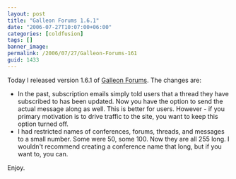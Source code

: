 ```yaml
---
layout: post
title: "Galleon Forums 1.6.1"
date: "2006-07-27T10:07:00+06:00"
categories: [coldfusion]
tags: []
banner_image: 
permalink: /2006/07/27/Galleon-Forums-161
guid: 1433
---
```


Today I released version 1.6.1 of <a href="http://ray.camdenfamily.com/projects/galleon">Galleon Forums</a>. The changes are:

<ul>
<li>In the past, subscription emails simply told users that a thread they have subscribed to has been updated. Now you have the option to send the actual message along as well. This is better for users. However - if you primary motivation is to drive traffic to the site, you want to keep this option turned off. 
<li>I had restricted names of conferences, forums, threads, and messages to a small number. Some were 50, some 100. Now they are all 255 long. I wouldn't recommend creating a conference name that long, but if you want to, you can.
</ul>

Enjoy.